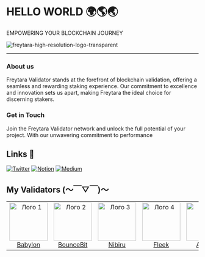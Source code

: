 # HELLO WORLD 🌍🌎🌏

EMPOWERING YOUR BLOCKCHAIN JOURNEY

![freytara-high-resolution-logo-transparent](https://github.com/user-attachments/assets/094f5ddf-3da6-4ccd-bc44-36569173e124)

---

### About us
Freytara Validator stands at the forefront of blockchain validation, offering a seamless and rewarding staking experience. Our commitment to excellence and innovation sets us apart, making Freytara the ideal choice for discerning stakers.
### Get in Touch
Join the Freytara Validator network and unlock the full potential of your project. With our unwavering commitment to performance
## Links 🤙
[![Twitter](https://img.shields.io/static/v1?message=X.com&logo=x&label=&color=000000&logoColor=white&labelColor=&style=for-the-badge)](https://x.com/FreytaraChain)
[![Notion](https://img.shields.io/static/v1?message=Notion&logo=gitbook&label=&color=000000&logoColor=white&labelColor=&style=for-the-badge)](https://freytara.notion.site/FREYTARA-144eb9bd289c42d5a4ab71ce4771bf95?pvs=4)
[![Medium](https://img.shields.io/badge/Medium-black?style=for-the-badge&logo=https%3A%2F%2Fimg.icons8.com%2Fios%2F50%2Fmedium-logo.png&logoColor=white)](https://medium.com/@freytara)

## My Validators (～￣▽￣)～
<table>
    <td align="center">
      <img src="https://github.com/user-attachments/assets/7ff8f2e4-ea8b-4c93-a3e5-458bb4079076" alt="Лого 1" width="100"/><br>
      <a href="https://github.com/babylonchain/networks/pull/265">Babylon</a>
    </td>
    <td align="center">
      <img src="https://freya.lol/image/https%3A%2F%2Fprod-files-secure.s3.us-west-2.amazonaws.com%2Ffadfe4cc-f997-406b-a257-40ff9aa4dae0%2F1ca3c464-b1fb-46cd-8042-90e75629c1b7%2F99c43da1-bbf4-4daa-9d03-d9c84963a594.png?table=block&id=12354fd7-fee1-8071-ae7c-eff2bd118d64&spaceId=fadfe4cc-f997-406b-a257-40ff9aa4dae0&width=40&userId=&cache=v2" alt="Лого 2" width="100"/><br>
      <a href="https://freya.lol/freytara/BounceBit-12354fd7fee18071ae7ceff2bd118d64?pvs=25">BounceBit</a>
    </td>
    <td align="center">
      <img src="https://github.com/user-attachments/assets/b03362f7-f342-4321-b9fc-bae007621af6" alt="Лого 3" width="100"/><br>
      <a href="https://explorer.nibiru.fi/nibiru-itn-1/staking/nibivaloper1vfz2y9mdkflxf6j0869zjspd7d72jskrr76tfu">Nibiru</a>
    </td>
    <td align="center">
      <img src="https://freya.lol/image/https%3A%2F%2Fprod-files-secure.s3.us-west-2.amazonaws.com%2Ffadfe4cc-f997-406b-a257-40ff9aa4dae0%2F6f2d35b7-0533-402d-82d7-4dd0d9939012%2FATqlp3Y8_400x400.png?table=block&id=12354fd7-fee1-80ef-81b6-c5f7afefe874&spaceId=fadfe4cc-f997-406b-a257-40ff9aa4dae0&width=40&userId=&cache=v2" alt="Лого 4" width="100"/><br>
      <a href="https://freya.lol/freytara/Fleek-network-12354fd7fee180ef81b6c5f7afefe874">Fleek</a>
    </td>
    <td align="center">
      <img src="https://freya.lol/image/https%3A%2F%2Fprod-files-secure.s3.us-west-2.amazonaws.com%2Ffadfe4cc-f997-406b-a257-40ff9aa4dae0%2Fb4ad0236-1907-45c2-8e7a-3e001092dc26%2Falthea-group-squarelogo-1649939990232.png?table=block&id=12354fd7-fee1-80db-be0f-c8bb6c28653b&spaceId=fadfe4cc-f997-406b-a257-40ff9aa4dae0&width=40&userId=&cache=v2" alt="Лого 5" width="100"/><br>
      <a href="https://freya.lol/freytara/Althea-12354fd7fee180dbbe0fc8bb6c28653b">Althea</a>
    </td>
    <td align="center">
      <img src="https://freya.lol/image/https%3A%2F%2Fprod-files-secure.s3.us-west-2.amazonaws.com%2Ffadfe4cc-f997-406b-a257-40ff9aa4dae0%2Fa5ba564c-e0e2-4aac-9319-ba095c45600f%2Fbool_network1726748248492.png?table=block&id=12354fd7-fee1-8020-ac4a-ceb68caa7e55&spaceId=fadfe4cc-f997-406b-a257-40ff9aa4dae0&width=40&userId=&cache=v2" alt="Лого 6" width="100"/><br>
      <a href="https://freya.lol/freytara/Bool-network-12354fd7fee18020ac4aceb68caa7e55">Bool</a>
    </td>
    <td align="center">
      <img src="https://freya.lol/image/https%3A%2F%2Fprod-files-secure.s3.us-west-2.amazonaws.com%2Ffadfe4cc-f997-406b-a257-40ff9aa4dae0%2Fb434c400-3705-4797-816f-42547e19d271%2F21781.png?table=block&id=12354fd7-fee1-8049-b9d4-fe961532487f&spaceId=fadfe4cc-f997-406b-a257-40ff9aa4dae0&width=40&userId=&cache=v2" alt="Лого 6" width="100"/><br>
      <a href="https://freya.lol/freytara/Stride-12354fd7fee18049b9d4fe961532487f">Stride</a>
    </td>
        <td align="center">
      <img src="https://assets.nodes.guru/fc0f2cdf-1112-4bce-93e0-4fe4d4fc2d91.svg" alt="Лого 6" width="100"/><br>
      <a href="https://freytara.notion.site/Tangle-Network-14554fd7fee18090a2abc9eb6fa97b4f">Tangle</a>
    </td>
        <td align="center">
      <img src="https://assets.nodes.guru/d9e82e4d-237a-40ec-81ec-620f23022c46.svg" alt="Лого 6" width="100"/><br>
      <a href="https://freytara.notion.site/Pell-Network-14554fd7fee180418e76de9a2fb777bb">Pell</a>
    </td>

</table>
